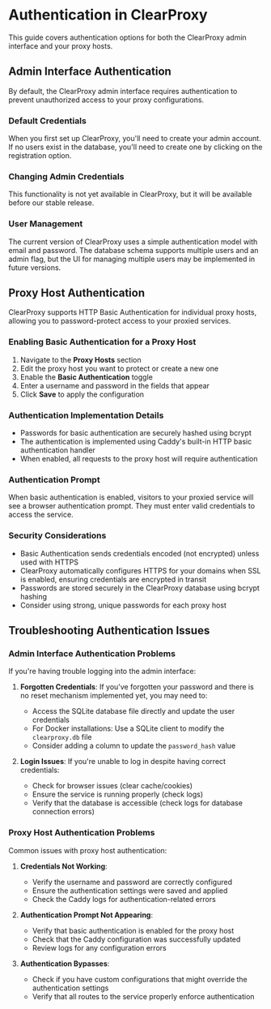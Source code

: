 # Authentication in ClearProxy

This guide covers authentication options for both the ClearProxy admin interface and your proxy hosts.

## Admin Interface Authentication

By default, the ClearProxy admin interface requires authentication to prevent unauthorized access to your proxy configurations.

### Default Credentials

When you first set up ClearProxy, you'll need to create your admin account. If no users exist in the database, you'll need to create one by clicking on the registration option.

### Changing Admin Credentials

This functionality is not yet available in ClearProxy, but it will be available before our stable release.

### User Management

The current version of ClearProxy uses a simple authentication model with email and password. The database schema supports multiple users and an admin flag, but the UI for managing multiple users may be implemented in future versions.

## Proxy Host Authentication

ClearProxy supports HTTP Basic Authentication for individual proxy hosts, allowing you to password-protect access to your proxied services.

### Enabling Basic Authentication for a Proxy Host

1. Navigate to the **Proxy Hosts** section
2. Edit the proxy host you want to protect or create a new one
3. Enable the **Basic Authentication** toggle
4. Enter a username and password in the fields that appear
5. Click **Save** to apply the configuration

### Authentication Implementation Details

- Passwords for basic authentication are securely hashed using bcrypt
- The authentication is implemented using Caddy's built-in HTTP basic authentication handler
- When enabled, all requests to the proxy host will require authentication

### Authentication Prompt

When basic authentication is enabled, visitors to your proxied service will see a browser authentication prompt. They must enter valid credentials to access the service.

### Security Considerations

- Basic Authentication sends credentials encoded (not encrypted) unless used with HTTPS
- ClearProxy automatically configures HTTPS for your domains when SSL is enabled, ensuring credentials are encrypted in transit
- Passwords are stored securely in the ClearProxy database using bcrypt hashing
- Consider using strong, unique passwords for each proxy host

## Troubleshooting Authentication Issues

### Admin Interface Authentication Problems

If you're having trouble logging into the admin interface:

1. **Forgotten Credentials**: If you've forgotten your password and there is no reset mechanism implemented yet, you may need to:

   - Access the SQLite database file directly and update the user credentials
   - For Docker installations: Use a SQLite client to modify the `clearproxy.db` file
   - Consider adding a column to update the `password_hash` value

2. **Login Issues**: If you're unable to log in despite having correct credentials:
   - Check for browser issues (clear cache/cookies)
   - Ensure the service is running properly (check logs)
   - Verify that the database is accessible (check logs for database connection errors)

### Proxy Host Authentication Problems

Common issues with proxy host authentication:

1. **Credentials Not Working**:

   - Verify the username and password are correctly configured
   - Ensure the authentication settings were saved and applied
   - Check the Caddy logs for authentication-related errors

2. **Authentication Prompt Not Appearing**:

   - Verify that basic authentication is enabled for the proxy host
   - Check that the Caddy configuration was successfully updated
   - Review logs for any configuration errors

3. **Authentication Bypasses**:
   - Check if you have custom configurations that might override the authentication settings
   - Verify that all routes to the service properly enforce authentication
